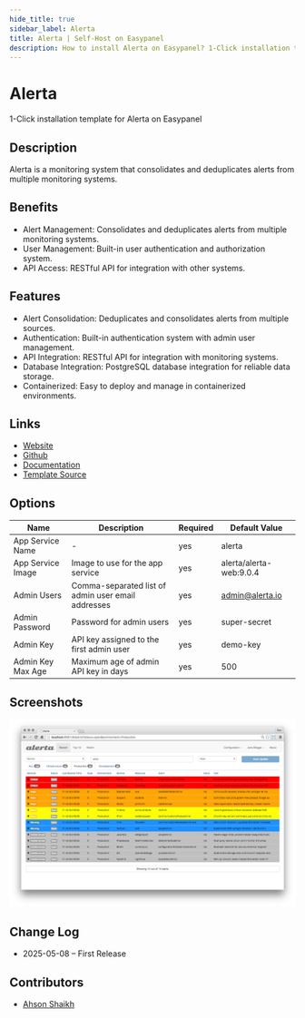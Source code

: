 ```yaml
---
hide_title: true
sidebar_label: Alerta
title: Alerta | Self-Host on Easypanel
description: How to install Alerta on Easypanel? 1-Click installation template for Alerta on Easypanel
---
```


<!-- generated -->

# Alerta

1-Click installation template for Alerta on Easypanel

## Description

Alerta is a monitoring system that consolidates and deduplicates alerts from multiple monitoring systems.

## Benefits

- Alert Management: Consolidates and deduplicates alerts from multiple monitoring systems.
- User Management: Built-in user authentication and authorization system.
- API Access: RESTful API for integration with other systems.

## Features

- Alert Consolidation: Deduplicates and consolidates alerts from multiple sources.
- Authentication: Built-in authentication system with admin user management.
- API Integration: RESTful API for integration with monitoring systems.
- Database Integration: PostgreSQL database integration for reliable data storage.
- Containerized: Easy to deploy and manage in containerized environments.

## Links

- [Website](https://alerta.io/)
- [Github](https://github.com/alerta/alerta)
- [Documentation](https://docs.alerta.io/)
- [Template Source](https://github.com/easypanel-io/templates/tree/main/templates/alerta)

## Options

Name | Description | Required | Default Value
-|-|-|-
App Service Name | - | yes | alerta
App Service Image | Image to use for the app service | yes | alerta/alerta-web:9.0.4
Admin Users | Comma-separated list of admin user email addresses | yes | admin@alerta.io
Admin Password | Password for admin users | yes | super-secret
Admin Key | API key assigned to the first admin user | yes | demo-key
Admin Key Max Age | Maximum age of admin API key in days | yes | 500

## Screenshots

![Alerta Screenshot](./assets/screenshot.png)

## Change Log

- 2025-05-08 – First Release

## Contributors

- [Ahson Shaikh](https://github.com/Ahson-Shaikh)
